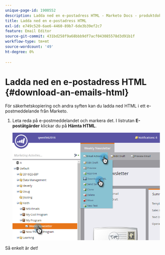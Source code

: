 ```yaml
---
unique-page-id: 1900552
description: Ladda ned en e-postadress HTML - Marketo Docs - produktdokumentation
title: Ladda ned en e-postadress HTML
exl-id: e749c520-6ae6-4460-89b7-6de3b39ef2c7
feature: Email Editor
source-git-commit: 431bd258f9a68bbb9df7acf043085578d3d91b1f
workflow-type: tm+mt
source-wordcount: '49'
ht-degree: 0%

---
```


# Ladda ned en e-postadress HTML {#download-an-emails-html}

För säkerhetskopiering och andra syften kan du ladda ned HTML i ett e-postmeddelande från Marketo.

1. Leta reda på e-postmeddelandet och markera det. I listrutan **E-poståtgärder** klickar du på **Hämta HTML**.

   ![](assets/one-4.png)

Så enkelt är det!

